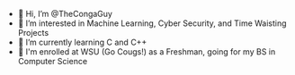 - 👋 Hi, I’m @TheCongaGuy
- 👀 I’m interested in Machine Learning, Cyber Security, and Time Waisting Projects
- 🌱 I’m currently learning C and C++
- 🏫 I'm enrolled at WSU (Go Cougs!) as a Freshman, going for my BS in Computer Science

<!---
TheCongaGuy/TheCongaGuy is a ✨ special ✨ repository because its `README.md` (this file) appears on your GitHub profile.
You can click the Preview link to take a look at your changes.
--->
